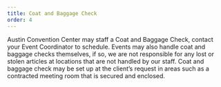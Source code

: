 ```yaml
---
title: Coat and Baggage Check
order: 4
---
```


Austin Convention Center may staff a Coat and Baggage Check, contact your Event Coordinator to schedule. Events may also handle coat and baggage checks themselves, if so, we are not responsible for any lost or stolen articles at locations that are not handled by our staff. Coat and baggage check may be set up at the client’s request in areas such as a contracted meeting room that is secured and enclosed.
